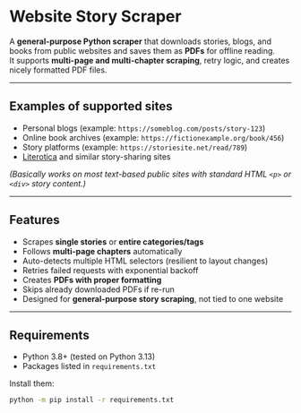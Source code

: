 # Website Story Scraper

A **general-purpose Python scraper** that downloads stories, blogs, and books from public websites and saves them as **PDFs** for offline reading.  
It supports **multi-page and multi-chapter scraping**, retry logic, and creates nicely formatted PDF files.

---

## Examples of supported sites
- Personal blogs (example: `https://someblog.com/posts/story-123`)
- Online book archives (example: `https://fictionexample.org/book/456`)
- Story platforms (example: `https://storiesite.net/read/789`)
- [Literotica](https://www.literotica.com) and similar story-sharing sites

*(Basically works on most text-based public sites with standard HTML `<p>` or `<div>` story content.)*

---

## Features
- Scrapes **single stories** or **entire categories/tags**
- Follows **multi-page chapters** automatically
- Auto-detects multiple HTML selectors (resilient to layout changes)
- Retries failed requests with exponential backoff
- Creates **PDFs with proper formatting**
- Skips already downloaded PDFs if re-run
- Designed for **general-purpose story scraping**, not tied to one website

---

## Requirements
- Python 3.8+ (tested on Python 3.13)
- Packages listed in `requirements.txt`

Install them:

```bash
python -m pip install -r requirements.txt
